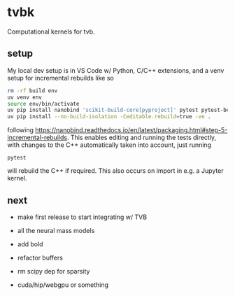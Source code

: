 # tvbk

Computational kernels for tvb.

## setup

My local dev setup is
in VS Code w/ Python, C/C++ extensions, and a venv setup for incremental rebuilds like so
```bash
rm -rf build env
uv venv env
source env/bin/activate
uv pip install nanobind 'scikit-build-core[pyproject]' pytest pytest-benchmark numpy cibuildwheel scipy 
uv pip install --no-build-isolation -Ceditable.rebuild=true -ve .
```
following https://nanobind.readthedocs.io/en/latest/packaging.html#step-5-incremental-rebuilds.
This enables editing and running the tests directly, with changes to the C++ automatically
taken into account, just running
```
pytest
```
will rebuild the C++ if required.  This also occurs on import in e.g. a Jupyter kernel.

## next

- make first release to start integrating w/ TVB
- all the neural mass models
- add bold

- refactor buffers
- rm scipy dep for sparsity
- cuda/hip/webgpu or something
